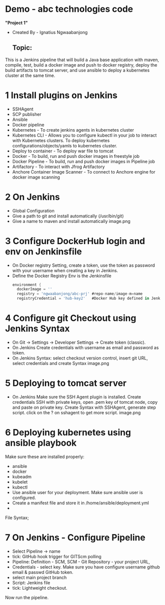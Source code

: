 # Demo - abc technologies code
**"Project 1"** 
- Created By - Ignatius Ngwaabanjong
  ## Topic:
This is a Jenkins pipeline that will build a Java base application with maven, compile, test, build a docker image and push to docker registry, deploy the build artifacts to tomcat server, and use ansible to deploy a kubernetes cluster at the same time. 

# 1 Install plugins on Jenkins
- SSHAgent
- SCP publisher
- Ansible
- Docker pipeline
- Kubernetes - To create jenkins agents in kubernetes cluster
- Kubernetes CLI - Allows you to configure kubectl in your job to interact with Kubernetes clusters. To deploy kubernetes configurations/objects/yamls to kubernetes cluster.
- Deploy to container - To deploy war file to tomcat 
- Docker - To build, run and push docker images in freestyle job
- Docker Pipeline - To build, run and push docker images in Pipeline job
- Artifactory - To interact with Jfrog Artifactory
- Anchore Container Image Scanner - To connect to Anchore engine for docker image scanning

# 2 On Jenkins 
- Global Configuration
- Give a path to git and install automatically (/usr/bin/git)
- Give a name to maven and install automatically
image.png


# 3 Configure DockerHub login and env on Jenkinsfile
- On Docker registry Setting, create a token, use the token as password with your username when creating a key in Jenkins.
- Define the Docker Registry Env is the Jenkinsfile
  ```groovy
  environment {
    dockerImage = ''
    registry = 'ngwaabanjong/abc-prj' #repo-name/image-m=name
    registryCredential = 'hub-key2'   #Docker Hub key defined in Jenkins
  ```
  
# 4 Configure git Checkout using Jenkins Syntax
- On Git -> Settings -> Developer Settings -> Create token (classic). 
- On Jenkins Create credentials with username as email and password as token.
- On Jenkins Syntax: select checkout version control, insert git URL, select credentials and create Syntax
image.png

# 5 Deploying to tomcat server
- On Jenkins
Make sure the SSH Agent plugin is installed. 
Create credentials SSH with private keys, open .pem key of tomcat node, copy and paste on private key.
Create Syntax with SSHAgent, generate step script. click on the ? on sshagent to get more script.
image.png

# 6 Deploying kubernetes using ansible playbook
Make sure these are installed properly: 
- ansible
- docker
- kubeadm 
- kubelet
- kubectl 
- Use ansible user for your deployment. Make sure ansible user is configured.
- Create a manifest file and store it in /home/ansible/deployment.yml
- 
File Syntax;

# 7 On Jenkins - Configure Pipeline
- Select Pipeline -> name
- tick: GitHub hook trigger for GITScm polling
- Pipeline: Definition - SCM, SCM - Git 
Repository - your project URL, 
- Credentials - select key. Make sure you have configure username github email & passwd GitHub token.
- select main project branch
- Script: Jenkins file
- tick: Lightweight checkout.

Now run the pipeline.

